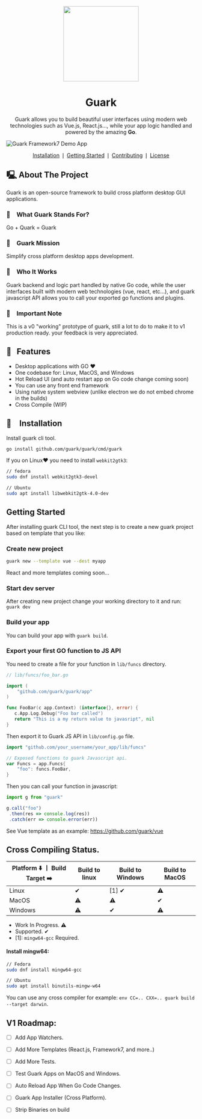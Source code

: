 <div align="center">
    <a href="https://github.com/guark/guark">
        <img src="https://raw.githubusercontent.com/MariaLetta/free-gophers-pack/master/characters/svg/51.svg" width="200">
    </a>
    <h1>Guark</h1>
    <p>Guark allows you to build beautiful user interfaces using modern web technologies such as Vue.js, React.js..., while your app logic handled and powered by the amazing <b>Go</b>.</p>
</div>

![Guark Framework7 Demo App](https://github.com/guark/guark/raw/master/testdata/demo.png)

<p align="center">
    <a href="#installation">Installation</a> ❘
    <a href="#getting-started">Getting Started</a> ❘
    <a href="#contributing">Contributing</a> ❘
    <a href="#license">License</a>
</p>


## 🖳 About The Project

Guark is an open-source framework to build cross platform desktop GUI applications.

### 📢   What Guark Stands For?

Go + Quark = Guark

### 🔮   Guark Mission

Simplify cross platform desktop apps development.

### 🎸   Who It Works

Guark backend and logic part handled by native Go code, while the user interfaces built with modern web technologies (vue, react, etc...), and guark javascript API allows you to call your exported go functions and plugins.

### 📐   Important Note

This is a v0 "working" prototype of guark, still a lot to do to make it to v1 production ready. your feedback is very appreciated.

## 💌  Features

- Desktop applications with GO ♥
- One codebase for: Linux, MacOS, and Windows
- Hot Reload UI (and auto restart app on Go code change coming soon)
- You can use any front end framework
- Using native system webview (unlike electron we do not embed chrome in the builds)
- Cross Compile (WIP)


## 📜   Installation

Install guark cli tool.
```bash
go install github.com/guark/guark/cmd/guark
```

If you on Linux❤ you need to install `webkit2gtk3`:
```bash
// fedora
sudo dnf install webkit2gtk3-devel

// Ubuntu
sudo apt install libwebkit2gtk-4.0-dev
```

## Getting Started

After installing guark CLI tool, the next step is to create a new guark project based on template that you like:

### Create new project

```bash
guark new --template vue --dest myapp
``` 

React and more templates coming soon...


### Start dev server

After creating new project change your working directory to it and run: `guark dev`

### Build your app

You can build your app with `guark build`. 

### Export your first GO function to JS API

You need to create a file for your function in `lib/funcs` directory.
```go
// lib/funcs/foo_bar.go

import (
	"github.com/guark/guark/app"
)

func FooBar(c app.Context) (interface{}, error) {
   c.App.Log.Debug("Foo bar called") 
   return "This is a my return value to javasript", nil
}
```

Then export it to Guark JS API in `lib/config.go` file.
```go
import "github.com/your_username/your_app/lib/funcs"

// Exposed functions to guark Javascript api.
var Funcs = app.Funcs{
	"foo": funcs.FooBar,
}

```

Then you can call your function in javascript:
```js
import g from "guark"

g.call("foo")
 .then(res => console.log(res))
 .catch(err => console.error(err))
```

See Vue template as an example: https://github.com/guark/vue


## Cross Compiling Status.

|   Platform  ⬇️  ⼁ Build Target ➡️ |  Build to linux | Build to Windows  | Build to MacOS  |
|---|---|---|---|
| Linux    |  ✔  | [1] ✔ |  ⚠  |
| MacOS    |  ⚠  |   ⚠   |  ✔  |
| Windows  |  ⚠  |   ✔   |  ⚠  |

- Work In Progress. ⚠
- Supported. ✔
- [1]: `mingw64-gcc` Required.


#### Install mingw64:
```bash
// Fedora
sudo dnf install mingw64-gcc

// Ubuntu
sudo apt install binutils-mingw-w64
```

You can use any cross compiler for example: `env CC=.. CXX=.. guark build --target darwin`.

## V1 Roadmap:

- [ ] Add App Watchers.
- [ ] Add More Templates (React.js, Framework7, and more..)
- [ ] Add More Tests.
- [ ] Test Guark Apps on MacOS and Windows.
- [ ] Auto Reload App When Go Code Changes.
- [ ] Guark App Installer (Cross Platform).
- [ ] Strip Binaries on build


